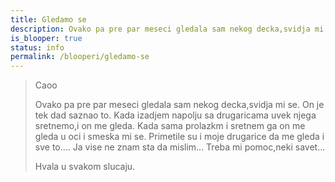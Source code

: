 ```yaml
---
title: Gledamo se
description: Ovako pa pre par meseci gledala sam nekog decka,svidja mi se. On je tek dad saznao to. Kada izadjem napolju sa drugaricama uvek njega sretnemo,i on me gleda.
is_blooper: true
status: info
permalink: /blooperi/gledamo-se
---
```


> Caoo
>
> Ovako pa pre par meseci gledala sam nekog decka,svidja mi se. On je tek dad saznao to. Kada izadjem napolju sa drugaricama uvek njega sretnemo,i on me gleda. Kada sama prolazkm i sretnem ga on me gleda u oci i smeska mi se. Primetile su i moje drugarice da me gleda i sve to.... Ja vise ne znam sta da mislim... Treba mi pomoc,neki savet...
>
> Hvala u svakom slucaju.
